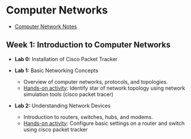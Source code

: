 # Computer Networks

- [Computer Network Notes](docs/computer-networks.md)
  
## **Week 1: Introduction to Computer Networks**

- **Lab 0:** Installation of Cisco Packet Tracker
  
- **Lab 1:** Basic Networking Concepts
  - Overview of computer networks, protocols, and topologies.
  - [Hands-on activity](docs/lab1.md): Identify star of network topology using network simulation tools (cisco packet tracer)

- **Lab 2:** Understanding Network Devices
  - Introduction to routers, switches, hubs, and modems.
  - [Hands-on activity](docs/lab2.md): Configure basic settings on a router and switch using cisco packet tracker

  